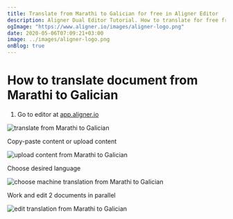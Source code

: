 ```yaml
---
title: Translate from Marathi to Galician for free in Aligner Editor
description: Aligner Dual Editor Tutorial. How to translate for free from Marathi to Galician. Aligner is multilingual document management platform. 
ogImage: "https://www.aligner.io/images/aligner-logo.png"
date: 2020-05-06T07:09:21+03:00
image: ../images/aligner-logo.png
onBlog: true
---
```


# How to translate document from Marathi to Galician

1. Go to editor at [app.aligner.io](https://app.aligner.io "Aligner App web page")

![translate from Marathi to Galician](../aligner-blank-editor.png "translate from Marathi to Galician")

Copy-paste content or upload content

![upload content from Marathi to Galician](../aligner-uploaded-document.png "upload content from Marathi to Galician")

Choose desired language

![choose machine translation from Marathi to Galician](../aligner-language-dropdown.png "choose machine translation from Marathi to Galician")

Work and edit 2 documents in parallel

![edit translation from Marathi to Galician](../aligner-double-sitded-editor.png "edit translation from Marathi to Galician")

